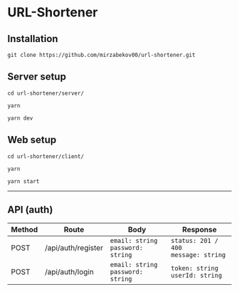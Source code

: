 # URL-Shortener

## Installation

```
git clone https://github.com/mirzabekov00/url-shortener.git
```

## Server setup

```
cd url-shortener/server/

yarn

yarn dev
```

## Web setup

```
cd url-shortener/client/

yarn

yarn start
```
---
## API (auth)

| Method |        Route       |                  Body                   | Response |
| ------ | ------------------ | --------------------------------------- | -------- |
|  POST  | /api/auth/register | `email: string`<br />`password: string` | `status: 201 / 400`<br />`message: string`     |
|  POST  |   /api/auth/login  | `email: string`<br />`password: string` | `token: string`<br />`userId: string`      |

